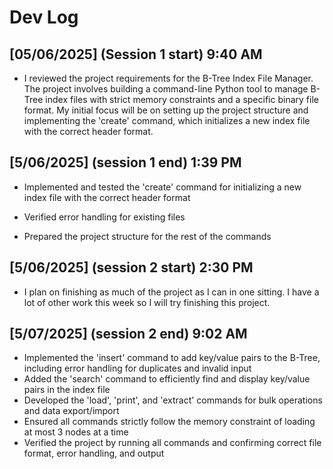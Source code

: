 # Dev Log

## [05/06/2025] (Session 1 start) 9:40 AM 

- I reviewed the project requirements for the B-Tree Index File Manager. The project involves building a command-line Python tool to manage B-Tree index files with strict memory constraints and a specific binary file format. My initial focus will be on setting up the project structure and implementing the 'create' command, which initializes a new index file with the correct header format.

## [5/06/2025] (session 1 end) 1:39 PM

- Implemented and tested the 'create' command for initializing a new index file with the correct header format

- Verified error handling for existing files

- Prepared the project structure for the rest of the commands

## [5/06/2025] (session 2 start) 2:30 PM
- I plan on finishing as much of the project as I can in one sitting. I have a lot of other work this week so I will try finishing this project.

## [5/07/2025] (session 2 end) 9:02 AM
- Implemented the 'insert' command to add key/value pairs to the B-Tree, including error handling for duplicates and invalid input
- Added the 'search' command to efficiently find and display key/value pairs in the index file
- Developed the 'load', 'print', and 'extract' commands for bulk operations and data export/import
- Ensured all commands strictly follow the memory constraint of loading at most 3 nodes at a time
- Verified the project by running all commands and confirming correct file format, error handling, and output